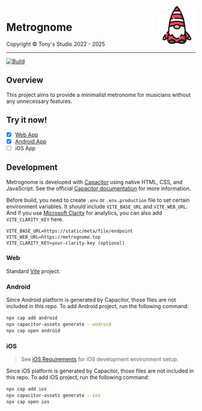 <img src="src/assets/imgs/logo.png" alt="Metrognome Logo" width="100" height="100" align="right">

# Metrognome

Copyright &copy; Tony's Studio 2022 - 2025 

-----

[![Build](https://github.com/Lord-Turmoil/metrognome/actions/workflows/static.yml/badge.svg?branch=main)](https://github.com/Lord-Turmoil/metrognome/actions/workflows/static.yml)

## Overview

This project aims to provide a minimalist metronome for musicians without any unnecessary features.

## Try it now!

- [x] [Web App](https://metro.tonys-studio.top/)
- [x] [Android App](https://github.com/Lord-Turmoil/metrognome/releases/latest/download/metrognome-1.3.1.apk)
- [ ] iOS App

## Development

Metrognome is developed with [Capacitor](https://capacitorjs.com/) using native HTML, CSS, and JavaScript. See the official [Capacitor documentation](https://capacitorjs.com/docs) for more information.

Before build, you need to create `.env` or `.env.production` file to set certain environment variables. It should include `VITE_BASE_URL` and `VITE_WEB_URL`. And if you use [Microsoft Clarity](https://clarity.microsoft.com/) for analytics, you can also add `VITE_CLARITY_KEY` here.

```
VITE_BASE_URL=https://static/meta/file/endpoint
VITE_WEB_URL=https://metrognome.top
VITE_CLARITY_KEY=your-clarity-key (optional)
```

### Web

Standard [Vite](https://vite.dev/) project.

### Android

Since Android platform is generated by Capacitor, those files are not included in this repo. To add Android project, run the following command:

```bash
npx cap add android
npx capacitor-assets generate --android
npx cap open android
```

### iOS

> See [iOS Requirements](https://capacitorjs.com/docs/getting-started/environment-setup#ios-requirements) for iOS development environment setup.

Since iOS platform is generated by Capacitor, those files are not included in this repo. To add iOS project, run the following command:

```bash
npx cap add ios
npx capacitor-assets generate --ios
npx cap open ios
```
